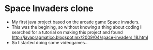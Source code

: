 # Space Invaders clone
- My first java project based on the arcade game Space invaders.
- This was the begining, so without knowing a thing about coding I searched for a tutorial on making this project and found http://javapragmatico.blogspot.mx/2009/04/space-invaders_18.html
- So I started doing some videogames...
